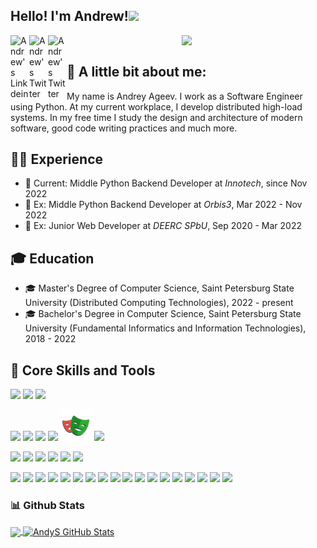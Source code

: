 <h2>Hello! I'm Andrew!<img src="https://media3.giphy.com/media/MCXpHZt0E3wuDIWUkQ/giphy.gif?cid=790b7611085a1657c7a3b3c9933d62e919a620b786919b85&rid=giphy.gif&ct=s" width="40"></h2>
<div>
<a href="https://www.linkedin.com/in/andrey-ageev-999023228/" target="_blank" rel="nofollow"><img align="left" alt="Andrew's Linkdein" width="30px" src="https://img.icons8.com/nolan/344/linkedin.png" /></a>
<a href="https://twitter.com/andys1mpson2000" target="_blank" rel="nofollow"><img align="left" alt="Andrew's Twitter" width="30px" src="https://img.icons8.com/nolan/344/twitter-circled.png" /></a>
<a href="https://t.me/andy_s1" target="_blank" rel="nofollow"><img align="left" alt="Andrew's Twitter" width="30px" src="https://img.icons8.com/nolan/344/telegram-app.png"/></a>
</div>  

<img align='right' src="https://media.giphy.com/media/M9gbBd9nbDrOTu1Mqx/giphy.gif" width="230">  
<br />

## 📝 A little bit about me:

My name is Andrey Ageev. I work as a Software Engineer using Python. At my current workplace, I develop distributed high-load systems. In my free time I study the design and architecture of modern software, good code writing practices and much more.

## 👨‍💻 Experience

- 💼 Current: Middle Python Backend Developer at _Innotech_, since Nov 2022
- 💼 Ex: Middle Python Backend Developer at _Orbis3_, Mar 2022 - Nov 2022
- 💼 Ex: Junior Web Developer at _DEERC SPbU_, Sep 2020 - Mar 2022

## 🎓 Education

- 🎓 Master's Degree of Computer Science, Saint Petersburg State University (Distributed Computing Technologies), 2022 - present
- 🎓 Bachelor's Degree in Computer Science, Saint Petersburg State University (Fundamental Informatics and Information Technologies), 2018 - 2022


## 🔧 Core Skills and Tools

<p>
<img src="https://cdn.jsdelivr.net/gh/devicons/devicon/icons/python/python-original-wordmark.svg" width="50px"/>
<img src="https://cdn.jsdelivr.net/gh/devicons/devicon/icons/go/go-original-wordmark.svg" width="50px"/>
<img src="https://cdn.jsdelivr.net/gh/devicons/devicon/icons/csharp/csharp-original.svg" width="50px"/>
</p>

<p>
<img src="https://styles.redditmedia.com/t5_2qh4v/styles/communityIcon_r1rcce3bp1241.png" width="50px"/>
<img src="https://cdn.jsdelivr.net/gh/devicons/devicon/icons/fastapi/fastapi-original-wordmark.svg" width="50px"/>
<img src="https://cdn.jsdelivr.net/gh/devicons/devicon/icons/pytest/pytest-original-wordmark.svg" width="50px"/>
<img src="https://discoversdkcdn.azureedge.net/runtimecontent/companyfiles/6617/2328/thumbnail.png?v131141820642441697" width="50px"/>
<img src="https://raw.githubusercontent.com/github/explore/60cd2530141f67f07a947fa2d310c482e287e387/topics/playwright/playwright.png" width="50px"/>
<img src="https://img.icons8.com/ios/500/selenium-test-automation.png" width="50px"/>
</p>

<p>
  <img src="https://cdn.jsdelivr.net/gh/devicons/devicon/icons/postgresql/postgresql-original-wordmark.svg" width="50px"/>
  <img src="https://cdn.jsdelivr.net/gh/devicons/devicon/icons/redis/redis-original-wordmark.svg" width="50px"/>
  <img src="https://avatars.githubusercontent.com/u/54801242?s=280&v=4" width="50px"/>
  <img src="https://cdn.jsdelivr.net/gh/devicons/devicon/icons/mongodb/mongodb-original-wordmark.svg" width="50px"/>
  <img src="https://cdn.jsdelivr.net/gh/devicons/devicon/icons/mysql/mysql-original-wordmark.svg" width="50px"/>
  <img src="https://cdn.jsdelivr.net/gh/devicons/devicon/icons/sqlite/sqlite-original-wordmark.svg" width="50px"/>
</p>

<p>
<img src="https://cdn.jsdelivr.net/gh/devicons/devicon/icons/docker/docker-plain-wordmark.svg" width="50px"/>
<img src="https://fuse8.ru/media/1822/apache-kafka.png" width="50px"/>
<img src="https://user-images.githubusercontent.com/45228812/188652721-b9e91acf-294e-4373-93e6-507ccd4f7941.png" width="50px"/>
<img src="https://cdn.jsdelivr.net/gh/devicons/devicon/icons/git/git-original.svg" width="50px"/>
<img src="https://cdn.jsdelivr.net/gh/devicons/devicon/icons/jenkins/jenkins-original.svg" width="50px"/>
<img src="https://cdn.jsdelivr.net/gh/devicons/devicon/icons/jupyter/jupyter-original-wordmark.svg" width="50px"/>
<img src="https://cdn.jsdelivr.net/gh/devicons/devicon/icons/linux/linux-original.svg" width="50px"/>
<img src="https://cdn.jsdelivr.net/gh/devicons/devicon/icons/markdown/markdown-original.svg" width="50px"/>
<img src="https://cdn.jsdelivr.net/gh/devicons/devicon/icons/nginx/nginx-original.svg" width="50px"/>
<img src="https://cdn.jsdelivr.net/gh/devicons/devicon/icons/vscode/vscode-original.svg" width="50px"/>
<img src="https://cdn.jsdelivr.net/gh/devicons/devicon/icons/ubuntu/ubuntu-plain-wordmark.svg" width="50px"/>
<img src="https://cdn.jsdelivr.net/gh/devicons/devicon/icons/css3/css3-original-wordmark.svg" width="50px"/>
<img src="https://cdn.jsdelivr.net/gh/devicons/devicon/icons/html5/html5-original-wordmark.svg" width="50px"/>
<img src="https://cdn.jsdelivr.net/gh/devicons/devicon/icons/github/github-original-wordmark.svg" width="50px"/>
<img src="https://cdn.jsdelivr.net/gh/devicons/devicon/icons/gitlab/gitlab-original-wordmark.svg" width="50px"/>
<img src="https://cdn.jsdelivr.net/gh/devicons/devicon/icons/jira/jira-original-wordmark.svg" width="50px"/>
<img src="https://cdn.jsdelivr.net/gh/devicons/devicon/icons/confluence/confluence-original-wordmark.svg" width="50px"/>
<img src="https://cdn.jsdelivr.net/gh/devicons/devicon/icons/bitbucket/bitbucket-original-wordmark.svg" width="50px"/>

</p>

### 📊 Github Stats
<a href='https://github.com/AndyS1mpson/github-stats-transparent'>
  <img align="center" src="https://github-readme-stats.vercel.app/api/top-langs/?username=AndyS1mpson&hide=jupyter%20notebook,css,html,c%23,javascript,typescript,scss,cuda,c%2B%2B&layout=compact&theme=radical" width="400"/>
</a>
<a href='https://github.com/AndyS1mpson/github-stats-transparent'>
  <img align="center" src="https://github-readme-stats.vercel.app/api?username=AndyS1mpson&show_icons=true&hide_border=true&theme=radical" alt="AndyS GitHub Stats" width="420"/>
</a>
